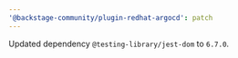 ```yaml
---
'@backstage-community/plugin-redhat-argocd': patch
---
```


Updated dependency `@testing-library/jest-dom` to `6.7.0`.
